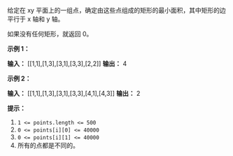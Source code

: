 给定在 xy 平面上的一组点，确定由这些点组成的矩形的最小面积，其中矩形的边平行于 x 轴和 y 轴。

如果没有任何矩形，就返回 0。

**示例 1：** 

**输入：** \[\[1,1\],\[1,3\],\[3,1\],\[3,3\],\[2,2\]\]
**输出：** 4

**示例 2：** 

**输入：** \[\[1,1\],\[1,3\],\[3,1\],\[3,3\],\[4,1\],\[4,3\]\]
**输出：** 2

**提示：** 

1.  `1 <= points.length <= 500`
2.  `0 <= points[i][0] <= 40000`
3.  `0 <= points[i][1] <= 40000`
4.  所有的点都是不同的。